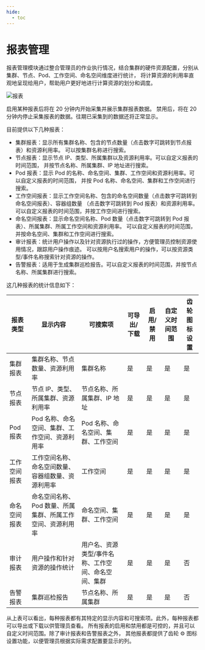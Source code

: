```yaml
---
hide:
  - toc
---
```


# 报表管理

报表管理模块通过整合管理员的作业执行情况，结合集群的硬件资源配置，分别从集群、节点、Pod、工作空间、命名空间维度进行统计，
将计算资源的利用率直观地呈现给用户，帮助用户更好地进行计算资源的划分和调度。

![报表](https://docs.daocloud.io/daocloud-docs-images/docs/zh/docs/ghippo/images/report01.png)

启用某种报表后将在 20 分钟内开始采集并展示集群报表数据。
禁用后，将在 20 分钟内停止采集报表的数据。往期已采集到的数据还将正常显示。

目前提供以下几种报表：

- 集群报表：显示所有集群名称、包含的节点数量（点击数字可跳转到节点报表）和资源利用率。
  可以按集群名称进行搜索。
- 节点报表：显示节点 IP、类型、所属集群以及资源利用率。可以自定义报表的时间范围，
  并按节点名称、所属集群、IP 地址进行搜索。
- Pod 报表：显示 Pod 的名称、命名空间、集群、工作空间和资源利用率。可以自定义报表的时间范围，
  并按 Pod 名称、命名空间、集群和工作空间进行搜索。
- 工作空间报表：显示工作空间名称、包含的命名空间数量（点击数字可跳转到命名空间报表）、容器组数量
  （点击数字可跳转到 Pod 报表）和资源利用率。可以自定义报表的时间范围，并按工作空间进行搜索。
- 命名空间报表：显示命名空间名称、Pod 数量（点击数字可跳转到 Pod 报表）、所属集群、所属工作空间和资源利用率。
  可以自定义报表的时间范围，并按命名空间、集群和工作空间进行搜索。
- 审计报表：统计用户操作以及针对资源执行过的操作，方便管理员控制资源使用情况，跟踪用户操作痕迹。
  可以按用户名搜索用户的操作，可以按资源类型/事件名称搜索针对资源的操作。
- 告警报表：适用于生成集群巡检报告。可以自定义报表的时间范围，并按节点名称、所属集群进行搜索。

这几种报表的统计信息如下：

| 报表类型     | 显示内容                                                   | 可搜索项                                            | 可导出/下载 | 启用/禁用 | 自定义时间范围 | 齿轮图标设置 |
| ------------ | ---------------------------------------------------------- | --------------------------------------------------- | ----------- | --------- | -------------- | ------------ |
| 集群报表     | 集群名称、节点数量、资源利用率                             | 集群名称                                            | 是          | 是        | 是             | 是           |
| 节点报表     | 节点 IP、类型、所属集群、资源利用率                        | 节点名称、所属集群、IP 地址                         | 是          | 是        | 是             | 是           |
| Pod 报表     | Pod 名称、命名空间、集群、工作空间、资源利用率             | Pod 名称、命名空间、集群、工作空间                  | 是          | 是        | 是             | 是           |
| 工作空间报表 | 工作空间名称、命名空间数量、容器组数量、资源利用率         | 工作空间                                            | 是          | 是        | 是             | 是           |
| 命名空间报表 | 命名空间名称、Pod 数量、所属集群、所属工作空间、资源利用率 | 命名空间、集群、工作空间                            | 是          | 是        | 是             | 是           |
| 审计报表     | 用户操作和针对资源的操作统计                               | 用户名、资源类型/事件名称、工作空间、命名空间、集群 | 是          | 是        | 是             | 否           |
| 告警报表     | 集群巡检报告                                               | 节点名称、所属集群                                  | 是          | 是        | 是             | 否           |

从上表可以看出，每种报表都有其特定的显示内容和可搜索项。此外，每种报表都可以导出或下载以供管理员查看。
所有报表的启用和禁用都是可控的，并且可以自定义时间范围。除了审计报表和告警报表之外，
其他报表都提供了齿轮 ⚙️ 图标设置功能，以便管理员根据实际需求配置要显示的列。
